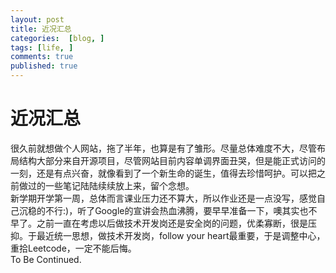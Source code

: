 ```yaml
---
layout: post
title: 近况汇总
categories:  [blog, ]
tags: [life, ]
comments: true
published: true
---
```

#  近况汇总
   很久前就想做个人网站，拖了半年，也算是有了雏形。尽量总体难度不大，尽管布局结构大部分来自开源项目，尽管网站目前内容单调界面丑哭，但是能正式访问的一刻，还是有点兴奋，就像看到了一个新生命的诞生，值得去珍惜呵护。可以把之前做过的一些笔记陆陆续续放上来，留个念想。<br/>
   新学期开学第一周，总体而言课业压力还不算大，所以作业还是一点没写，感觉自己沉稳的不行:)，听了Google的宣讲会热血沸腾，要早早准备一下，噢其实也不早了。之前一直在考虑以后做技术开发岗还是安全岗的问题，优柔寡断，很是压抑。于最近统一思想，做技术开发岗，follow your heart最重要，于是调整中心，重拾Leetcode，一定不能后悔。<br/>
   To Be Continued.
   


